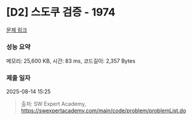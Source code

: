 # [D2] 스도쿠 검증 - 1974 

[문제 링크](https://swexpertacademy.com/main/code/problem/problemDetail.do?contestProbId=AV5Psz16AYEDFAUq) 

### 성능 요약

메모리: 25,600 KB, 시간: 83 ms, 코드길이: 2,357 Bytes

### 제출 일자

2025-08-14 15:25



> 출처: SW Expert Academy, https://swexpertacademy.com/main/code/problem/problemList.do